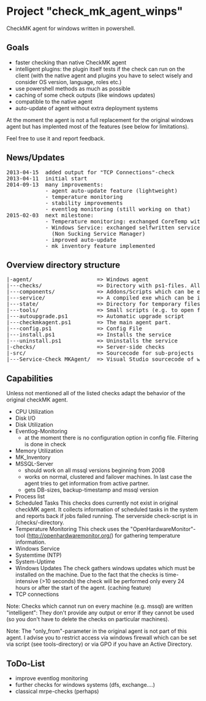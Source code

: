 Project "check_mk_agent_winps"
==============================

CheckMK agent for windows written in powershell. 

Goals
-----
- faster checking than native CheckMK agent
- intelligent plugins: the plugin itself tests if the check can run on the client
  (with the native agent and plugins you have to select wisely and consider
   OS version, language, roles etc.)
- use powershell methods as much as possible
- caching of some check outputs (like windows updates)
- compatible to the native agent
- auto-update of agent without extra deployment systems

At the moment the agent is not a full replacement for the original windows agent
but has implented most of the features (see below for limitations).

Feel free to use it and report feedback.


News/Updates
------------

<pre>
2013-04-15  added output for "TCP Connections"-check
2013-04-11  initial start
2014-09-13  many improvements:
            - agent auto-update feature (lightweight)
            - temperature monitoring 
            - stability improvements
            - eventlog monitoring (still working on that)
2015-02-03  next milestone:
            - Temperature monitoring: exchanged CoreTemp with OpenHardwareMonitor
            - Windows Service: exchanged selfwritten service wrapper with NSSM 
              (Non Sucking Service Manager)
            - improved auto-update
            - mk_inventory feature implemented
</pre>


Overview directory structure
--------------------------------
<pre>
|-agent/                    => Windows agent
|---checks/                 => Directory with ps1-files. All files will be called by agent
|---components/             => Addons/Scripts which can be executed by checks
|---service/                => A compiled exe which can be installed as windows service
|---state/                  => Directory for temporary files of checks
|---tools/                  => Small scripts (e.g. to open firewall ports)
|---autoupgrade.ps1         => Automatic upgrade script
|---checkmkagent.ps1        => The main agent part. 
|---config.ps1              => Config File
|---install.ps1             => Installs the service
|---uninstall.ps1           => Uninstalls the service
|-checks/                   => Server-side checks
|-src/                      => Sourcecode for sub-projects
|---Service-Check_MKAgent/  => Visual Studio sourcecode of windows service 
</pre>


Capabilities
------------
Unless not mentioned all of the listed checks adapt the behavior of the original checkMK agent.

- CPU Utilization
- Disk I/O
- Disk Utilization
- Eventlog-Monitoring
   * at the moment there is no configuration option in config file. Filtering is done in check
- Memory Utilization
- MK_Inventory
- MSSQL-Server 
   * should work on all mssql versions beginning from 2008
   * works on normal, clustered and failover machines. In last case the agent tries to get information
     from active partner.
   * gets DB-sizes, backup-timestamp and mssql version
- Process list
- Scheduled Tasks
  This checks does currently not exist in original checkMK agent. It collects information of scheduled tasks
  in the system and reports back if jobs failed running. The serverside check-script is in /checks/-directory.
- Temperature Monitoring
  This check uses the "OpenHardwareMonitor"-tool (http://openhardwaremonitor.org/) for gathering temperature information.
- Windows Service
- Systemtime (NTP)
- System-Uptime
- Windows Updates
  The check gathers windows updates which must be installed on the machine. Due to the fact that the checks is
  time-intensive (>10 seconds) the check will be performed only every 24 hours or after the start of the agent. (caching feature)
- TCP connections
  
  
Note: Checks which cannot run on every machine (e.g. mssql) are written "intelligent": They don't provide any 
output or error if they cannot be used (so you don't have to delete the checks on particular machines).

Note: The "only_from"-parameter in the original agent is not part of this agent. I advise you to restrict access
via windows firewall which can be set via script (see tools-directory) or via GPO if you have an Active Directory.


ToDo-List
---------

- improve eventlog monitoring
- further checks for windows systems (dfs, exchange....)
- classical mrpe-checks (perhaps)
